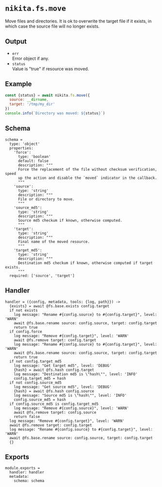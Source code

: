 
# `nikita.fs.move`

Move files and directories. It is ok to overwrite the target file if it
exists, in which case the source file will no longer exists.

## Output

* `err`   
  Error object if any.
* `status`   
  Value is "true" if resource was moved.

## Example

```js
const {status} = await nikita.fs.move({
  source: __dirname,
  target: '/tmp/my_dir'
})
console.info(`Directory was moved: ${status}`)
```

## Schema

    schema =
      type: 'object'
      properties:
        'force':
          type: 'boolean'
          default: false
          description: """
          Force the replacement of the file without checksum verification, speed
          up the action and disable the `moved` indicator in the callback.
          """
        'source':
          type: 'string'
          description: """
          File or directory to move.
          """
        'source_md5':
          type: 'string'
          description: """
          Source md5 checkum if known, otherwise computed.
          """
        'target':
          type: 'string'
          description: """
          Final name of the moved resource.
          """
        'target_md5':
          type: 'string'
          description: """
          Destination md5 checkum if known, otherwise computed if target exists.
          """
      required: ['source', 'target']

## Handler

    handler = ({config, metadata, tools: {log, path}}) ->
      {exists} = await @fs.base.exists config.target
      if not exists
        log message: "Rename #{config.source} to #{config.target}", level: 'WARN'
        await @fs.base.rename source: config.source, target: config.target
        return true
      if config.force
        log message: "Remove #{config.target}", level: 'WARN'
        await @fs.remove target: config.target
        log message: "Rename #{config.source} to #{config.target}", level: 'WARN'
        await @fs.base.rename source: config.source, target: config.target
        return true
      if not config.target_md5
        log message: "Get target md5", level: 'DEBUG'
        {hash} = await @fs.hash config.target
        log message: "Destination md5 is \"hash\"", level: 'INFO'
        config.target_md5 = hash
      if not config.source_md5
        log message: "Get source md5", level: 'DEBUG'
        {hash} = await @fs.hash config.source
        log message: "Source md5 is \"hash\"", level: 'INFO'
        config.source_md5 = hash
      if config.source_md5 is config.target_md5
        log message: "Remove #{config.source}", level: 'WARN'
        await @fs.remove target: config.source
        return false
      log message: "Remove #{config.target}", level: 'WARN'
      await @fs.remove target: config.target
      log message: "Rename #{config.source} to #{config.target}", level: 'WARN'
      await @fs.base.rename source: config.source, target: config.target
      {}

## Exports

    module.exports =
      handler: handler
      metadata:
        schema: schema
